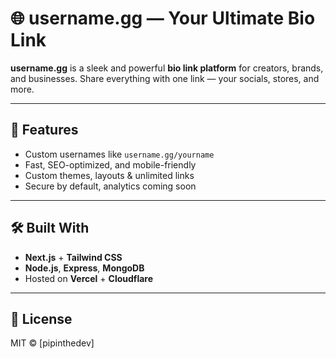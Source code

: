 # 🌐 username.gg — Your Ultimate Bio Link

**username.gg** is a sleek and powerful **bio link platform** for creators, brands, and businesses. Share everything with one link — your socials, stores, and more.

---

## 🚀 Features

- Custom usernames like `username.gg/yourname`
- Fast, SEO-optimized, and mobile-friendly
- Custom themes, layouts & unlimited links
- Secure by default, analytics coming soon

---

## 🛠️ Built With

- **Next.js** + **Tailwind CSS**
- **Node.js**, **Express**, **MongoDB**
- Hosted on **Vercel** + **Cloudflare**

---

## 📝 License

MIT © [pipinthedev]

